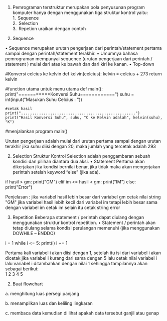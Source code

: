 1. Pemrograman terstruktur merupakan pola penyusunan  program  komputer hanya dengan menggunakan tiga struktur kontrol yaitu:    
1.  Sequence    
2.  Selection    
3.  Repetion
uraikan dengan contoh 

1. Sequence

• Sequence merupakan urutan pengerjaan dari
perintah/statement pertama sampai dengan
perintah/statement terakhir.
• Umumnya bahasa pemrograman mempunyai
sequence (urutan pengerjaan dari perintah /
statement ) mulai dari atas ke bawah dan dari kiri
ke kanan.
• Top-down


#Konversi celcius ke kelvin
def kelvin(celcius):
    kelvin = celcius + 273
    return kelvin
    
#function utama untuk menu utama
def main():
    print("===========Konversi Suhu============")
    suhu = int(input("Masukan Suhu Celcius : "))
    
    #cetak hasil
    print("...................................................")	
    print("Hasil Konversi Suhu", suhu, "C ke Kelvin adalah", kelvin(suhu), "K")

#menjalankan program
main()

Urutan pengerjaan adalah mulai dari urutan pertama sampai dengan urutan terakhir
jika suhu diisi dengan 20, maka jumlah yang tercetak adalah 293  


2. Selection
Struktur Kontrol Selection adalah penggambaran
sebuah kondisi dan pilihan diantara dua aksi.
• Statement Pertama akan dikerjakan jika kondisi
bernilai benar, jika tidak maka akan mengerjakan
perintah setelah keyword “else” (jika ada).

if hasil > gm:
    print("GM")
elif im <= hasil < gm:
    print("IM")
else:
    print("Error")

Penjelasan :
jika variabel hasil lebih besar dari variabel gm
cetak nilai string "GM" jika variabel hasil lebih kecil dari variabel im
tetapi lebih besar sama dengan variabel im cetak im
selain itu cetak string error


3. Repetition
Beberapa statement / perintah dapat diulang
dengan menggunakan struktur kontrol repetition.
• Statement / perintah akan tetap diulang selama
kondisi perulangan memenuhi (jika menggunakan
DOWHILE – ENDDO)

i = 1
while i <= 5:
  print(i)
  i += 1

Pertama kali variabel i akan diisi dengan 1, setelah itu isi dari variabel i akan dicetak jika variabel i kurang dari sama dengan 5 
lalu cetak nilai variabel i lalu variabel i ditambahkan dengan nilai 1
sehingga tampilannya akan sebagai berikut:   
1 
2 
3 
4
5

2.  Buat flowchart

a. menghitung luas persegi panjang


b. menampilkan luas dan keliling lingkaran


c. membaca data kemudian di lihat apakah data tersebut ganjil atau genap 

